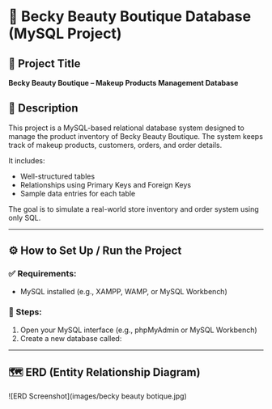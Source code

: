 # 💄 Becky Beauty Boutique Database (MySQL Project)

## 📌 Project Title
**Becky Beauty Boutique – Makeup Products Management Database**

## 📖 Description

This project is a MySQL-based relational database system designed to manage the product inventory of Becky Beauty Boutique. The system keeps track of makeup products, customers, orders, and order details.

It includes:
- Well-structured tables
- Relationships using Primary Keys and Foreign Keys
- Sample data entries for each table

The goal is to simulate a real-world store inventory and order system using only SQL.

---

## ⚙️ How to Set Up / Run the Project

### ✅ Requirements:
- MySQL installed (e.g., XAMPP, WAMP, or MySQL Workbench)
### 🚀 Steps:
1. Open your MySQL interface (e.g., phpMyAdmin or MySQL Workbench)
2. Create a new database called:

-----
## 🗺️ ERD (Entity Relationship Diagram)
![ERD Screenshot](images/becky beauty botique.jpg)
